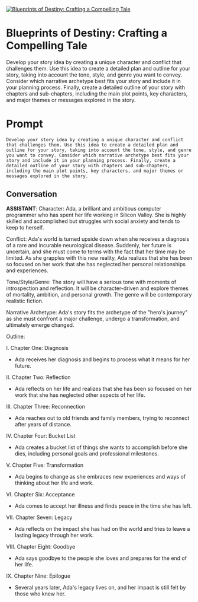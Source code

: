 
[![Blueprints of Destiny: Crafting a Compelling Tale](https://flow-prompt-covers.s3.us-west-1.amazonaws.com/icon/minimalist/mini_11.png)]()
# Blueprints of Destiny: Crafting a Compelling Tale 
Develop your story idea by creating a unique character and conflict that challenges them. Use this idea to create a detailed plan and outline for your story, taking into account the tone, style, and genre you want to convey. Consider which narrative archetype best fits your story and include it in your planning process. Finally, create a detailed outline of your story with chapters and sub-chapters, including the main plot points, key characters, and major themes or messages explored in the story.

# Prompt

```
Develop your story idea by creating a unique character and conflict that challenges them. Use this idea to create a detailed plan and outline for your story, taking into account the tone, style, and genre you want to convey. Consider which narrative archetype best fits your story and include it in your planning process. Finally, create a detailed outline of your story with chapters and sub-chapters, including the main plot points, key characters, and major themes or messages explored in the story.
```

## Conversation

**ASSISTANT**: Character: Ada, a brilliant and ambitious computer programmer who has spent her life working in Silicon Valley. She is highly skilled and accomplished but struggles with social anxiety and tends to keep to herself.



Conflict: Ada's world is turned upside down when she receives a diagnosis of a rare and incurable neurological disease. Suddenly, her future is uncertain, and she must come to terms with the fact that her time may be limited. As she grapples with this new reality, Ada realizes that she has been so focused on her work that she has neglected her personal relationships and experiences.



Tone/Style/Genre: The story will have a serious tone with moments of introspection and reflection. It will be character-driven and explore themes of mortality, ambition, and personal growth. The genre will be contemporary realistic fiction.



Narrative Archetype: Ada's story fits the archetype of the "hero's journey" as she must confront a major challenge, undergo a transformation, and ultimately emerge changed.



Outline:



I. Chapter One: Diagnosis

- Ada receives her diagnosis and begins to process what it means for her future.



II. Chapter Two: Reflection

- Ada reflects on her life and realizes that she has been so focused on her work that she has neglected other aspects of her life.



III. Chapter Three: Reconnection

- Ada reaches out to old friends and family members, trying to reconnect after years of distance.



IV. Chapter Four: Bucket List

- Ada creates a bucket list of things she wants to accomplish before she dies, including personal goals and professional milestones.



V. Chapter Five: Transformation

- Ada begins to change as she embraces new experiences and ways of thinking about her life and work.



VI. Chapter Six: Acceptance

- Ada comes to accept her illness and finds peace in the time she has left.



VII. Chapter Seven: Legacy

- Ada reflects on the impact she has had on the world and tries to leave a lasting legacy through her work.



VIII. Chapter Eight: Goodbye

- Ada says goodbye to the people she loves and prepares for the end of her life.



IX. Chapter Nine: Epilogue

- Several years later, Ada's legacy lives on, and her impact is still felt by those who knew her.


